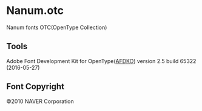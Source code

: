 Nanum.otc
=========

Nanum fonts OTC(OpenType Collection)

Tools
-----

Adobe Font Development Kit for OpenType([AFDKO](https://www.adobe.com/devnet/opentype/afdko.html)) version 2.5 build 65322 (2016-05-27)

Font Copyright
--------------

©2010 NAVER Corporation

